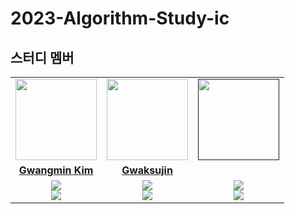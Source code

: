 # 2023-Algorithm-Study-ic
## 스터디 멤버

<table>
 <tr>
    <td align="center"><a href="https://github.com/wannastudyhardyeah"><img src="https://avatars.githubusercontent.com/u/101349088?v=4" width="130px;" alt=""></a></td>
    <td align="center"><a href="https://github.com/Gwaksujin"><img src="https://avatars.githubusercontent.com/u/97228501?v=4" width="130px;" alt=""></a></td>
    <td align="center"><a href=""><img src="" width="130px;" alt=""></a></td>
  
  </tr>
  <tr>
    <td align="center"><a href="https://github.com/wannastudyhardyeah"><b>Gwangmin Kim</b></a></td>
    <td align="center"><a href="https://github.com/Gwaksujin"><b>Gwaksujin</b></a></td>
    <td align="center"><a href=""><b></b></a></td>
  </tr>
  <tr> 
    <td align="center"><img src="https://img.shields.io/badge/Python-3776AB?style=for-the-badge&logo=python&logoColor=white"><br/><img src="https://img.shields.io/badge/Java-007396?style=for-the-badge&logo=java&logoColor=white"></td>
    <td align="center"><img src="https://img.shields.io/badge/Java-007396?style=for-the-badge&logo=java&logoColor=white"><br/><img src="https://img.shields.io/badge/Python-3776AB?style=for-the-badge&logo=python&logoColor=white"></td>
    <td align="center"><img src="https://img.shields.io/badge/Python-3776AB?style=for-the-badge&logo=python&logoColor=white"><br/><img src="https://img.shields.io/badge/Java-007396?style=for-the-badge&logo=java&logoColor=white"></td>

  </tr> 
</table>
